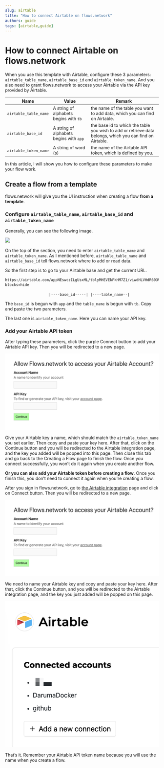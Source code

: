 ```yaml
---
slug: airtable
title: "How to connect Airtable on flows.network"
authors: guide
tags: [airtable,guide]
---
```


# How to connect Airtable on flows.network

When you use this template with Airtable, configure these 3 parameters: `airtable_table_name`, `airtable_base_id` and `airtable_token_name`. And you also need to grant flows.network to access your Airtable via the API key provided by Airtable.

| Name                  | Value                                  | Remark                                                                                                   |
|-----------------------|----------------------------------------|----------------------------------------------------------------------------------------------------------|
| `airtable_table_name` | A string of alphabets begins with `tb` | the name of the table you want to add data, which you can find on Airtable.                              |
| `airtable_base_id`    | A string of alphabets begins with `app` | the base id to which the table you wish to add or retrieve data belongs, which you can find on Airtable. |
| `airtable_token_name` | A string of word (s)                   | the name of the Airtable API token, which is defined by you.                                             |

In this article, I will show you how to configure these parameters to make your flow work.


## Create a flow from a template

flows.network will give you the UI instruction when creating a flow **from a template**. 

### Configure `airtable_table_name`, `airtable_base_id` and `airtable_token_name`

Generally, you can see the following image.

![](https://user-images.githubusercontent.com/45785633/257062761-b8cf5fd5-a529-45ed-97b6-fc8d83b0ec53.png)

On the top of the section, you need to enter `airtable_table_name` and `airtable_token_name`. As I mentioned before, `airtable_table_name` and `airtable_base_id` tell flows.network where to add or read data.

So the first step is to go to your Airtable base and get the current URL.

```
https://airtable.com/appNEswczILgUsxML/tblyMHEVEkFkHM7Z1/viwdHLVHdR603VNlL?blocks=hide

                    |----base_id-----| |----table_name--|
```

The `base_id` is begun with `app` and the `table_name` is begun with `tb`. Copy and paste the two parameters.

The last one is `airtable_token_name`. Here you can name your API key.


### Add your Airtable API token

After typing these parameters, click the purple Connect button to add your Airtable API key. Then you will be redirected to a new page.

![](airtable-01.png)

Give your Airtable key a name, which should match the `airtable_token_name` you set earlier. Then copy and paste your key here. After that, click on the Continue button and you will be redirected to the Airtable integration page, and the key you added will be popped into this page. Then close this tab and go back to the Creating a Flow page to finish the flow. Once you connect successfully, you won’t do it again when you create another flow.

**Or you can also add your Airtable token before creating a flow**. Once you finish this, you don’t need to connect it again when you're creating a flow.

After you sign in flows.network, go to [the Airtable integration](https://flows.network/integration/Airtable) page and click on Connect button. Then you will be redirected to a new page.

![](airtable-01.png)

We need to name your Airtable key and copy and paste your key here. After that, click the Continue button, and you will be redirected to the Airtable integration page, and the key you just added will be popped on this page.

![](airtable-02.png)

That’s it. Remember your Airtable API token name because you will use the name when you create a flow. 





